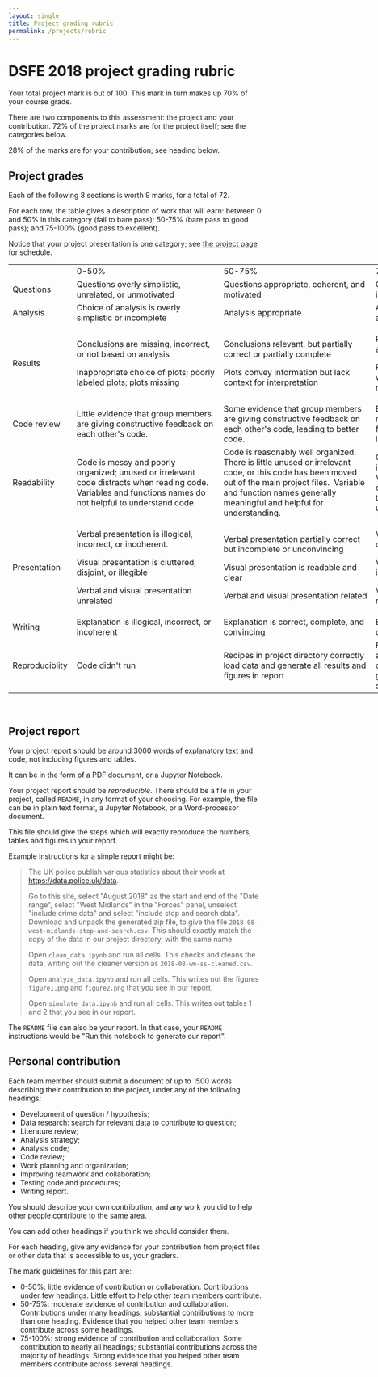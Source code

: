 ```yaml
---
layout: single
title: Project grading rubric
permalink: /projects/rubric
---
```


DSFE 2018 project grading rubric
================================

Your total project mark is out of 100.  This mark in turn makes up 70% of your
course grade.

There are two components to this assessment: the project and your
contribution. 72% of the project marks are for the project itself; see
the categories below.

28% of the marks are for your contribution; see heading below.

## Project grades

Each of the following 8 sections is worth 9 marks, for a total of 72.

For each row, the table gives a description of work that will earn: between
0 and 50% in this category (fail to bare pass); 50-75% (bare pass to good
pass); and 75-100% (good pass to excellent).

Notice that your project presentation is one category; see [the project
page](../project) for schedule.

<!---
https://divtable.com/converter/
-->

<table style="width: 1020.45px;"><colgroup> <col style="width: 12%;" /> <col style="width: 28%;" /> <col style="width: 29%;" /> <col style="width: 29%;" /> </colgroup>
<tbody>
<tr class="odd">
<td style="width: 124px;">&nbsp;</td>
<td style="width: 291px;">0-50%</td>
<td style="width: 301px;">50-75%</td>
<td style="width: 301.45px;">75-100</td>
</tr>
<tr class="even">
<td style="width: 124px;">Questions</td>
<td style="width: 291px;">Questions overly simplistic, unrelated, or unmotivated</td>
<td style="width: 301px;">Questions appropriate, coherent, and motivated</td>
<td style="width: 301.45px;">Questions well motivated, interesting, insightful, and novel</td>
</tr>
<tr class="odd">
<td style="width: 124px;">Analysis</td>
<td style="width: 291px;">Choice of analysis is overly simplistic or incomplete</td>
<td style="width: 301px;">Analysis appropriate</td>
<td style="width: 301.45px;">Analysis appropriate, complete, advanced, and informative</td>
</tr>
<tr class="even">
<td style="width: 124px;">Results</td>
<td style="width: 291px;">
<p>Conclusions are missing, incorrect, or not based on analysis</p>
<p>Inappropriate choice of plots; poorly labeled plots; plots missing</p>
</td>
<td style="width: 301px;">
<p>Conclusions relevant, but partially correct or partially complete</p>
<p>Plots convey information but lack context for interpretation</p>
</td>
<td style="width: 301.45px;">
<p>Relevant conclusions explicitly tied to analysis and to context</p>
<p>Plots convey information correctly with adequate and appropriate reference information</p>
</td>
</tr>
<tr class="odd">
<td style="width: 124px;">Code review</td>
<td style="width: 291px;">Little evidence that group members are giving constructive feedback on each other's code.</td>
<td style="width: 301px;">Some evidence that group members are giving constructive feedback on each other's code, leading to better code.</td>
<td style="width: 301.45px;">Extensive evidence that group members are giving constructive feedback on each other's code, leading to better code.</td>
</tr>
<tr class="odd">
<td style="width: 124px;">Readability</td>
<td style="width: 291px;">Code is messy and poorly organized; unused or irrelevant code distracts when reading code. Variables and functions names do not helpful to understand code.</td>
<td style="width: 301px;">Code is reasonably well organized.&nbsp; There is little unused or irrelevant code, or this code has been moved out of the main project files.&nbsp; Variable and function names generally meaningful and helpful for understanding.</td>
<td style="width: 301.45px;">Code very well organized.&nbsp; No irrelevant or distracting code.&nbsp;&nbsp; Variable and function names have clear relationship to their purpose in the code.&nbsp; Code is easy to read and understand.</td>
</tr>
<tr class="odd">
<td style="width: 124px;">Presentation</td>
<td style="width: 291px;">
<p>Verbal presentation is illogical, incorrect, or incoherent.</p>
<p>Visual presentation is cluttered, disjoint, or illegible</p>
<p>Verbal and visual presentation unrelated</p>
</td>
<td style="width: 301px;">
<p>Verbal presentation partially correct but incomplete or unconvincing</p>
<p>Visual presentation is readable and clear</p>
<p>Verbal and visual presentation related</p>
</td>
<td style="width: 301.45px;">
<p>Verbal presentation is correct, complete, and convincing</p>
<p>Visual presentation is appealing, informative, and crisp</p>
<p>Verbal and visual presentation clearly related</p>
</td>
</tr>
<tr class="even">
<td style="width: 124px;">Writing</td>
<td style="width: 291px;">Explanation is illogical, incorrect, or incoherent</td>
<td style="width: 301px;">Explanation is correct, complete, and convincing</td>
<td style="width: 301.45px;">Explanation is correct, complete, convincing, and elegant</td>
</tr>
<tr class="odd">
<td style="width: 124px;">Reproduciblity</td>
<td style="width: 291px;">Code didn't run</td>
<td style="width: 301px;">Recipes in project directory correctly load data and generate all results and figures in report</td>
<td style="width: 301.45px;">Recipes additionally validate data against its source (such as URL or other download). The recipes generate all exploratory work and supplementary analysis</td>
</tr>
</tbody>
</table>
<p>&nbsp;</p>

## Project report

Your project report should be around 3000 words of explanatory text
and code, not including figures and tables.

It can be in the form of a PDF document, or a Jupyter Notebook.

Your project report should be *reproducible*.  There should be a file
in your project, called `README`, in any format of your choosing. For
example, the file can be in plain text format, a Jupyter Notebook, or
a Word-processor document.

This file should give the steps which will exactly reproduce the
numbers, tables and figures in your report.

Example instructions for a simple report might be:

> The UK police publish various statistics about their work at
> <https://data.police.uk/data>.
>
> Go to this site, select "August 2018" as the start and end of the "Date
> range", select "West Midlands" in the "Forces" panel, unselect "include
> crime data" and select "include stop and search data".  Download
> and unpack the generated zip file, to give the file
> `2018-08-west-midlands-stop-and-search.csv`.  This should exactly match the
> copy of the data in our project directory, with the same name.
>
> Open `clean_data.ipynb` and run all cells.  This checks and cleans the data,
> writing out the cleaner version as `2018-08-wm-ss-cleaned.csv`.
>
> Open `analyze_data.ipynb` and run all cells.  This writes out the figures
> `figure1.png` and `figure2.png` that you see in our report.
>
> Open `simulate_data.ipynb` and run all cells.  This writes out tables 1 and 2
> that you see in our report.

The `README` file can also be your report.  In that case, your
`README` instructions would be "Run this notebook to generate our
report".

## Personal contribution

Each team member should submit a document of up to 1500 words describing their
contribution to the project, under any of the following headings:

* Development of question / hypothesis;
* Data research: search for relevant data to contribute to question;
* Literature review;
* Analysis strategy;
* Analysis code;
* Code review;
* Work planning and organization;
* Improving teamwork and collaboration;
* Testing code and procedures;
* Writing report.

You should describe your own contribution, and any work you did to help other
people contribute to the same area.

You can add other headings if you think we should consider them.

For each heading, give any evidence for your contribution from project files or other data that is accessible to us, your graders.

The mark guidelines for this part are:

* 0-50%: little evidence of contribution or collaboration.  Contributions under
  few headings.  Little effort to help other team members contribute.
* 50-75%: moderate evidence of contribution and collaboration.  Contributions
  under many headings; substantial contributions to more than one heading.
  Evidence that you helped other team members contribute across some headings.
* 75-100%: strong evidence of contribution and collaboration.  Some
  contribution to nearly all headings; substantial contributions across the
  majority of headings.  Strong evidence that you helped other team members contribute across several headings.
